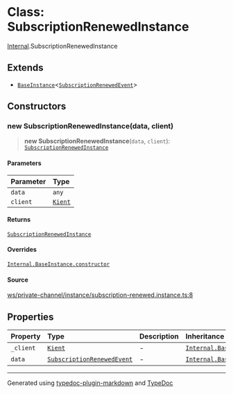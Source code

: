 # Class: SubscriptionRenewedInstance

[Internal](../index.md).SubscriptionRenewedInstance

## Extends

- [`BaseInstance`](BaseInstance.md)\<[`SubscriptionRenewedEvent`](../interfaces/SubscriptionRenewedEvent.md)\>

## Constructors

### new SubscriptionRenewedInstance(data, client)

> **new SubscriptionRenewedInstance**(`data`, `client`): [`SubscriptionRenewedInstance`](SubscriptionRenewedInstance.md)

#### Parameters

| Parameter | Type |
| :------ | :------ |
| `data` | `any` |
| `client` | [`Kient`](../../classes/Kient.md) |

#### Returns

[`SubscriptionRenewedInstance`](SubscriptionRenewedInstance.md)

#### Overrides

[`Internal.BaseInstance.constructor`](BaseInstance.md#constructors)

#### Source

[ws/private-channel/instance/subscription-renewed.instance.ts:8](https://github.com/zSoulweaver/kient/blob/cb3a38e/src/ws/private-channel/instance/subscription-renewed.instance.ts#L8)

## Properties

| Property | Type | Description | Inheritance | Source |
| :------ | :------ | :------ | :------ | :------ |
| `_client` | [`Kient`](../../classes/Kient.md) | - | [`Internal.BaseInstance._client`](BaseInstance.md) | [utils/instance.base.ts:4](https://github.com/zSoulweaver/kient/blob/cb3a38e/src/utils/instance.base.ts#L4) |
| `data` | [`SubscriptionRenewedEvent`](../interfaces/SubscriptionRenewedEvent.md) | - | [`Internal.BaseInstance.data`](BaseInstance.md) | [utils/instance.base.ts:5](https://github.com/zSoulweaver/kient/blob/cb3a38e/src/utils/instance.base.ts#L5) |

***

Generated using [typedoc-plugin-markdown](https://www.npmjs.com/package/typedoc-plugin-markdown) and [TypeDoc](https://typedoc.org/)
